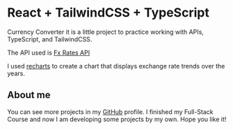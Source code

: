 # React + TailwindCSS + TypeScript

Currency Converter it is a little project to practice working with APIs, TypeScript, and TailwindCSS.

The API used is [Fx Rates API](https://api.fxratesapi.com/)

I used [recharts](https://www.npmjs.com/package/recharts) to create a chart that displays exchange rate trends over the years.

## About me

You can see more projects in my [GitHub](https://github.com/alvarobcp) profile. I finished my Full-Stack Course and now I am developing some projects by my own. Hope you like it!